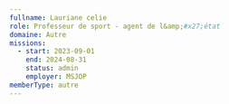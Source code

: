 ```yaml
---
fullname: Lauriane celie
role: Professeur de sport - agent de l&amp;#x27;état
domaine: Autre
missions:
  - start: 2023-09-01
    end: 2024-08-31
    status: admin
    employer: MSJOP
memberType: autre
---
```


